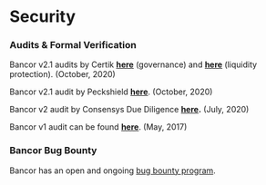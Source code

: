 # Security

### Audits & Formal Verification

Bancor v2.1 audits by Certik [**here**](https://drive.google.com/file/d/1gGszH3bSU6gUZG0oCN79tfYWCx7OfGDe/view?usp=sharing) \(governance\) and [**here**](https://drive.google.com/file/d/1QvYBjlGsYKtuO6C82c4-eX4YF2F_NaPk/view?usp=sharing) \(liquidity protection\). \(October, 2020\)

Bancor v2.1 audit by Peckshield [**here**](https://drive.google.com/file/d/1baijgjazL4PXD98hD8lGHfuvwNruIUbU/view?usp=sharing). \(October, 2020\)

Bancor v2 audit by Consensys Due Diligence [**here**](https://drive.google.com/file/d/1NaUEy29L5vk6lcBn0L4DRv3cWgdpAGQu/view?usp=sharing)**.**  \(July, 2020\)

Bancor v1 audit can be found [**here**](https://gist.github.com/Arachnid/c65fd1bd61a8e0294aef95a4808edc78). \(May, 2017\)

### Bancor Bug Bounty

Bancor has an open and ongoing [bug bounty program](https://blog.bancor.network/bancor-v2-bug-bounty-5bbb970d0097).

